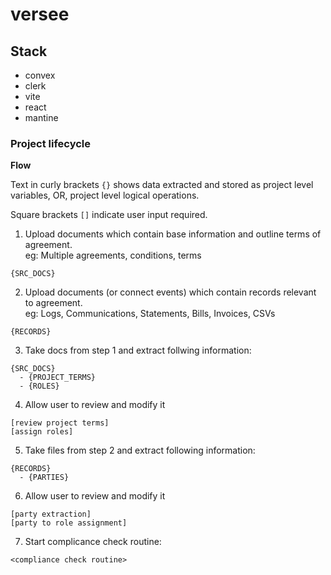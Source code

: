 # versee

## Stack

- convex
- clerk
- vite
- react
- mantine


### Project lifecycle

__Flow__

Text in curly brackets `{}` shows data extracted and stored as project level variables, OR, project level logical operations.

Square brackets `[]` indicate user input required.

1. Upload documents which contain base information and outline terms of agreement.  
eg: Multiple agreements, conditions, terms  
```
{SRC_DOCS}
```

2. Upload documents (or connect events) which contain records relevant to agreement.  
eg: Logs, Communications, Statements, Bills, Invoices, CSVs  
```
{RECORDS}
```

3. Take docs from step 1 and extract follwing information:  
```
{SRC_DOCS}
  - {PROJECT_TERMS}
  - {ROLES}
```

4. Allow user to review and modify it  
```
[review project terms]
[assign roles]
```

5. Take files from step 2 and extract following information:  
```
{RECORDS}
  - {PARTIES}
```

6. Allow user to review and modify it  

```
[party extraction]
[party to role assignment]
```

7. Start complicance check routine:
```
<compliance check routine>
```

